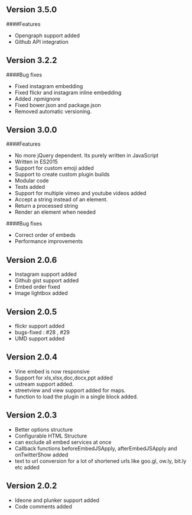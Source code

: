 Version 3.5.0
-------------
####Features
* Opengraph support added
* Github API integration

Version 3.2.2
-------------
####Bug fixes
* Fixed instagram embedding
* Fixed flickr and instagram inline embedding
* Added .npmignore
* Fixed bower.json and package.json
* Removed automatic versioning.

Version 3.0.0
-------------
####Features
* No more jQuery dependent. Its purely written in JavaScript
* Written in ES2015
* Support for custom emoji added
* Support to create custom plugin builds
* Modular code
* Tests added
* Support for multiple vimeo and youtube videos added
* Accept a string instead of an element.
* Return a processed string
* Render an element when needed

####Bug fixes
* Correct order of embeds
* Performance improvements

Version 2.0.6
-------------
* Instagram support added
* Github gist support added
* Embed order fixed
* Image lightbox added

Version 2.0.5
-------------
* flickr support added
* bugs-fixed : #28 , #29
* UMD support added

Version 2.0.4
-------------

* Vine embed is now responsive
* Support for xls,xlsx,doc,docx,ppt added
* ustream support added.
* streetview and view support added for maps.
* function to load the plugin in a single block added.

Version 2.0.3
-------------
* Better options structure
* Configurable HTML Structure
* can exclude all embed services at once
* Callback functions beforeEmbedJSApply, afterEmbedJSApply and onTwitterShow added
* text to url conversion for a lot of shortened urls like goo.gl, ow.ly, bit.ly etc added

Version 2.0.2
-------------
* Ideone and plunker support added
* Code comments added
